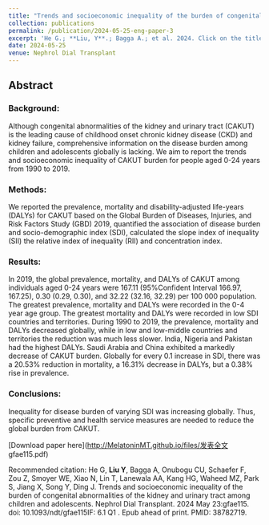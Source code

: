 ```yaml
---
title: "Trends and socioeconomic inequality of the burden of congenital abnormalities of the kidney and urinary tract among children and adolescents"
collection: publications
permalink: /publication/2024-05-25-eng-paper-3
excerpt: 'He G.; **Liu, Y**.; Bagga A.; et al. 2024. Click on the title above to view the abstract and download the full article.'
date: 2024-05-25
venue: Nephrol Dial Transplant
---
```


## Abstract

### Background:
Although congenital abnormalities of the kidney and urinary tract (CAKUT) is the leading cause of childhood onset chronic kidney disease (CKD) and kidney failure, comprehensive information on the disease burden among children and adolescents globally is lacking. We aim to report the trends and socioeconomic inequality of CAKUT burden for people aged 0-24 years from 1990 to 2019.

### Methods: 
We reported the prevalence, mortality and disability-adjusted life-years (DALYs) for CAKUT based on the Global Burden of Diseases, Injuries, and Risk Factors Study (GBD) 2019, quantified the association of disease burden and socio-demographic index (SDI), calculated the slope index of inequality (SII) the relative index of inequality (RII) and concentration index.

### Results: 
In 2019, the global prevalence, mortality, and DALYs of CAKUT among individuals aged 0-24 years were 167.11 (95%Confident Interval 166.97, 167.25), 0.30 (0.29, 0.30), and 32.22 (32.16, 32.29) per 100 000 population. The greatest prevalence, mortality and DALYs were recorded in the 0-4 year age group. The greatest mortality and DALYs were recorded in low SDI countries and territories. During 1990 to 2019, the prevalence, mortality and DALYs decreased globally, while in low and low-middle countries and territories the reduction was much less slower. India, Nigeria and Pakistan had the highest DALYs. Saudi Arabia and China exhibited a markedly decrease of CAKUT burden. Globally for every 0.1 increase in SDI, there was a 20.53% reduction in mortality, a 16.31% decrease in DALYs, but a 0.38% rise in prevalence.

### Conclusions:  
Inequality for disease burden of varying SDI was increasing globally. Thus, specific preventive and health service measures are needed to reduce the global burden from CAKUT.

[Download paper here](http://MelatoninMT.github.io/files/发表全文 gfae115.pdf)

Recommended citation: He G, **Liu Y**, Bagga A, Onubogu CU, Schaefer F, Zou Z, Smoyer WE, Xiao N, Lin T, Lanewala AA, Kang HG, Waheed MZ, Park S, Jiang X, Song Y, Ding J. Trends and socioeconomic inequality of the burden of congenital abnormalities of the kidney and urinary tract among children and adolescents. Nephrol Dial Transplant. 2024 May 23:gfae115. doi: 10.1093/ndt/gfae115IF: 6.1 Q1 . Epub ahead of print. PMID: 38782719.